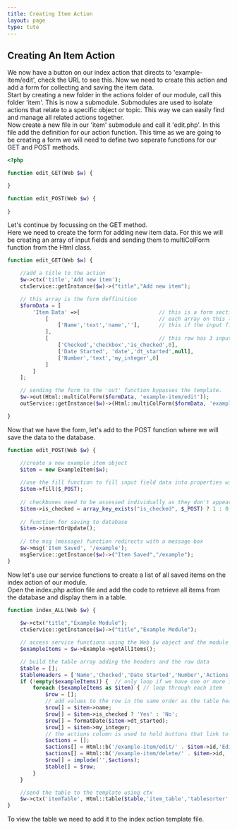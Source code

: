 ```yaml
---
title: Creating Item Action
layout: page
type: tute
---
```



## Creating An Item Action

We now have a button on our index action that directs to 'example-item/edit', check the URL to see this. Now we need to create this action and add a form for collecting and saving the item data. <br />
Start by creating a new folder in the actions folder of our module, call this folder 'item'. This is now a submodule. Submodules are used to isolate actions that relate to a specific object or topic. This way we can easily find and manage all related actions together. <br />
Now create a new file in our 'item' submodule and call it 'edit.php'. In this file add the definition for our action function. This time as we are going to be creating a form we will need to define two seperate functions for our GET and POST methods. 
```php
<?php

function edit_GET(Web $w) {

}

function edit_POST(Web $w) {
    
}
```
Let's continue by focussing on the GET method. <br />
Here we need to create the form for adding new item data. For this we will be creating an array of input fields and sending them to multiColForm function from the Html class. 
```php 
function edit_GET(Web $w) {

    //add a title to the action
    $w->ctx('title','Add new item');
    ctxService::getInstance($w)->("title","Add new item");

    // this array is the form deffinition
    $formData = [
        'Item Data' =>[                         // this is a form section title
            [                                   // each array on this level represents a row on the form. This row has only a single input.
                ['Name','text','name',''],      // this if the input field definition. [Label, type, name, value]
            ],
            [                                   // this row has 3 input fields.
                ['Checked','checkbox','is_checked',0],
                ['Date Started', 'date','dt_started',null],
                ['Number','text','my_integer',0]
            ]
        ]
    ];

    // sending the form to the 'out' function bypasses the template. 
    $w->out(Html::multiColForm($formData, 'example-item/edit')); 
    outService::getInstance($w)->(Html::multiColForm($formData, 'example-item/edit'));

}
```
Now that we have the form, let's add to the POST function where we will save the data to the database.
```php
function edit_POST(Web $w) {

    //create a new example item object
    $item = new ExampleItem($w);
    
    //use the fill function to fill input field data into properties with matching names
    $item->fill($_POST);
    
    // checkboxes need to be assessed individually as they don't appear in the $_POST array if unchecked
    $item->is_checked = array_key_exists("is_checked", $_POST) ? 1 : 0;
    
    // function for saving to database
    $item->insertOrUpdate();
    
    // the msg (message) function redirects with a message box
    $w->msg('Item Saved', '/example');
    msgService::getInstance($w)->("Item Saved","/example");
}
```
Now let's use our service functions to create a list of all saved items on the index action of our module.<br />
Open the index.php action file and add the code to retrieve all items from the database and display them in a table.
```php
function index_ALL(Web $w) {
    
    $w->ctx("title","Example Module");
    ctxService::getInstance($w)->("title","Example Module");

    // access service functions using the Web $w object and the module name
    $exampleItems = $w->Example->getAllItems();

    // build the table array adding the headers and the row data
    $table = [];
    $tableHeaders = ['Name','Checked','Date Started','Number','Actions'];
    if (!empty($exampleItems)) {  // only loop if we have one or more items
        foreach ($exampleItems as $item) { // loop through each item
            $row = [];
            // add values to the row in the same order as the table headers
            $row[] = $item->name;
            $row[] = $item->is_checked ? 'Yes' : 'No';
            $row[] = formatDate($item->dt_started);
            $row[] = $item->my_integer;
            // the actions column is used to hold buttons that link to actions per item. Note the item id is added to the href on these buttons.
            $actions = [];
            $actions[] = Html::b('/example-item/edit/' . $item->id,'Edit Item');
            $actions[] = Html::b('/example-item/delete/' . $item->id, 'Delete', 'Are you sure you want to delete this item?');
            $row[] = implode('',$actions);
            $table[] = $row;
        }
    }

    //send the table to the template using ctx
    $w->ctx('itemTable', Html::table($table,'item_table','tablesorter',$tableHeaders));
}
```
To view the table we need to add it to the index action template file.

